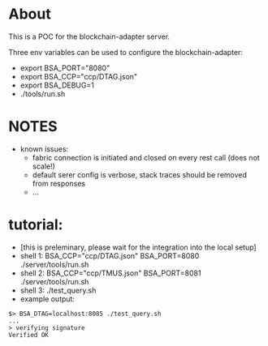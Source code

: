 # About

This is a POC for the blockchain-adapter server.

Three env variables can be used to configure the blockchain-adapter:
- export BSA_PORT="8080"
- export BSA_CCP="ccp/DTAG.json"
- export BSA_DEBUG=1
- ./tools/run.sh

# NOTES

- known issues:
  - fabric connection is initiated and closed on every rest call (does not scale!)
  - default serer config is verbose, stack traces should be removed from responses
  - ...

# tutorial:

- [this is preleminary, please wait for the integration into the local setup]
- shell 1: BSA_CCP="ccp/DTAG.json" BSA_PORT=8080 ./server/tools/run.sh
- shell 2: BSA_CCP="ccp/TMUS.json" BSA_PORT=8081 ./server/tools/run.sh
- shell 3: ./test_query.sh
- example output:
```
$> BSA_DTAG=localhost:8085 ./test_query.sh
...
> verifying signature
Verified OK
```